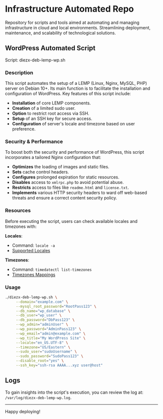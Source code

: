 # Infrastructure Automated Repo
Repository for scripts and tools aimed at automating and managing infrastructure in cloud and local environments. Streamlining deployment, maintenance, and scalability of technological solutions.

## WordPress Automated Script
Script: diezx-deb-lemp-wp.sh

### Description

This script automates the setup of a LEMP (Linux, Nginx, MySQL, PHP) server on Debian 10+. Its main function is to facilitate the installation and configuration of WordPress. Key features of this script include:

- **Installation** of core LEMP components.
- **Creation** of a limited sudo user.
- **Option** to restrict root access via SSH.
- **Setup** of an SSH key for secure access.
- **Configuration** of server's locale and timezone based on user preference.

### Security & Performance

To boost both the security and performance of WordPress, this script incorporates a tailored Nginx configuration that:

- **Optimizes** the loading of images and static files.
- **Sets** cache control headers.
- **Configures** prolonged expiration for static resources.
- **Disables** access to `xmlrpc.php` to avoid potential abuse.
- **Restricts** access to files like `readme.html` and `license.txt`.
- **Implements** various HTTP security headers to ward off web-based threats and ensure a correct content security policy.

### Resources

Before executing the script, users can check available locales and timezones with:

**Locales**:
- Command: `locale -a`
- [Supported Locales](https://www.gnu.org/software/gettext/manual/html_node/Locale-Names.html)

**Timezones**:
- Command: `timedatectl list-timezones`
- [Timezones Mappings](https://en.wikipedia.org/wiki/List_of_tz_database_time_zones)

### Usage
```bash
./diezx-deb-lemp-wp.sh \
     --domain="example.com" \
     --mysql_root_password="RootPass123" \
     --db_name="wp_database" \
     --db_user="wp_user" \
     --db_password="DbPass123" \
     --wp_admin="adminUser" \
     --wp_password="AdminPass123" \
     --wp_email="admin@example.com" \
     --wp_title="My WordPress Site" \
     --locale="en_US.UTF-8" \
     --timezone="US/Eastern" \
     --sudo_user="sudoUsername" \
     --sudo_password="SudoPass123" \
     --disable_root="yes" \
     --ssh_key="ssh-rsa AAAA...xyz user@host"
```
## Logs
To gain insights into the script's execution, you can review the log at: `/var/log/diezx-deb-lemp-wp.log`.

---

Happy deploying!
